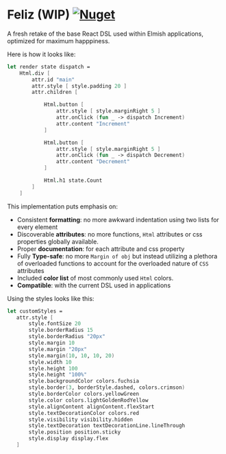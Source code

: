 # Feliz (WIP) [![Nuget](https://img.shields.io/nuget/v/Feliz.svg?maxAge=0&colorB=brightgreen)](https://www.nuget.org/packages/Feliz)

A fresh retake of the base React DSL used within Elmish applications, optimized for maximum happpiness.

Here is how it looks like:
```fsharp
let render state dispatch =
    Html.div [
        attr.id "main"
        attr.style [ style.padding 20 ]
        attr.children [

            Html.button [
                attr.style [ style.marginRight 5 ]
                attr.onClick (fun _ -> dispatch Increment)
                attr.content "Increment"
            ]

            Html.button [
                attr.style [ style.marginRight 5 ]
                attr.onClick (fun _ -> dispatch Decrement)
                attr.content "Decrement"
            ]

            Html.h1 state.Count
        ]
    ]
```

This implementation puts emphasis on:
 - Consistent **formatting**: no more awkward indentation using two lists for every element
 - Discoverable **attributes**: no more functions, `Html` attributes or css properties globally available.
 - Proper **documentation**: for each attribute and css property
 - Fully **Type-safe**: no more `Margin of obj` but instead utilizing a plethora of overloaded functions to account for the overloaded nature of `CSS` attributes
 - Included **color list** of most commonly used `Html` colors.
 - **Compatible**: with the current DSL used in applications

 Using the styles looks like this:
 ```fsharp
let customStyles =
    attr.style [
        style.fontSize 20
        style.borderRadius 15
        style.borderRadius "20px"
        style.margin 10
        style.margin "20px"
        style.margin(10, 10, 10, 20)
        style.width 10
        style.height 100
        style.height "100%"
        style.backgroundColor colors.fuchsia
        style.border(3, borderStyle.dashed, colors.crimson)
        style.borderColor colors.yellowGreen
        style.color colors.lightGoldenRodYellow
        style.alignContent alignContent.flexStart
        style.textDecorationColor colors.red
        style.visibility visibility.hidden
        style.textDecoration textDecorationLine.lineThrough
        style.position position.sticky
        style.display display.flex
    ]
 ```